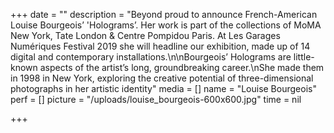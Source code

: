 +++
date = ""
description = "Beyond proud to announce French-American Louise Bourgeois’ 'Holograms’. Her work is part of the collections of MoMA New York, Tate London & Centre Pompidou Paris. At Les Garages Numériques Festival 2019 she will headline our exhibition, made up of 14 digital and contemporary installations.\n\nBourgeois’ Holograms are little-known aspects of the artist’s long, groundbreaking career.\nShe made them in 1998 in New York, exploring the creative potential of three-dimensional photographs in her artistic identity"
media = []
name = "Louise Bourgeois"
perf = []
picture = "/uploads/louise_bourgeois-600x600.jpg"
time = nil

+++
